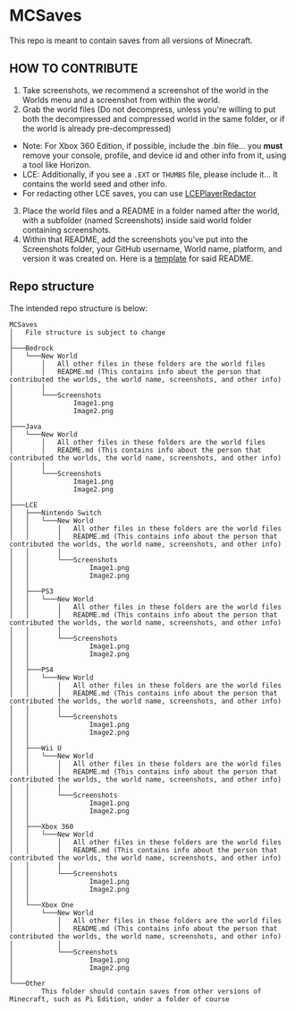 # MCSaves
This repo is meant to contain saves from all versions of Minecraft.

## HOW TO CONTRIBUTE
1. Take screenshots, we recommend a screenshot of the world in the Worlds menu and a screenshot from within the world.
2. Grab the world files (Do not decompress, unless you're willing to put both the decompressed and compressed world in the same folder, or if the world is already pre-decompressed)
- Note: For Xbox 360 Edition, if possible, include the .bin file... you **must** remove your console, profile, and device id and other info from it, using a tool like Horizon.
- LCE: Additionally, if you see a `.EXT` or `THUMBS` file, please include it... It contains the world seed and other info.
- For redacting other LCE saves, you can use [LCEPlayerRedactor](https://github.com/DexrnZacAttack/LCEPlayerRedactor)
3. Place the world files and a README in a folder named after the world, with a subfolder (named Screenshots) inside said world folder containing screenshots.
4. Within that README, add the screenshots you've put into the Screenshots folder, your GitHub username, World name, platform, and version it was created on. 
Here is a [template](template.md) for said README.


## Repo structure
The intended repo structure is below:
```
MCSaves
│   File structure is subject to change
│
├───Bedrock
│   └───New World
│       │   All other files in these folders are the world files
│       │   README.md (This contains info about the person that contributed the worlds, the world name, screenshots, and other info)
│       │
│       └───Screenshots
│               Image1.png
│               Image2.png
│
├───Java
│   └───New World
│       │   All other files in these folders are the world files
│       │   README.md (This contains info about the person that contributed the worlds, the world name, screenshots, and other info)
│       │
│       └───Screenshots
│               Image1.png
│               Image2.png
│
├───LCE
│   ├───Nintendo Switch
│   │   └───New World
│   │       │   All other files in these folders are the world files
│   │       │   README.md (This contains info about the person that contributed the worlds, the world name, screenshots, and other info)
│   │       │
│   │       └───Screenshots
│   │               Image1.png
│   │               Image2.png
│   │
│   ├───PS3
│   │   └───New World
│   │       │   All other files in these folders are the world files
│   │       │   README.md (This contains info about the person that contributed the worlds, the world name, screenshots, and other info)
│   │       │
│   │       └───Screenshots
│   │               Image1.png
│   │               Image2.png
│   │
│   ├───PS4
│   │   └───New World
│   │       │   All other files in these folders are the world files
│   │       │   README.md (This contains info about the person that contributed the worlds, the world name, screenshots, and other info)
│   │       │
│   │       └───Screenshots
│   │               Image1.png
│   │               Image2.png
│   │
│   ├───Wii U
│   │   └───New World
│   │       │   All other files in these folders are the world files
│   │       │   README.md (This contains info about the person that contributed the worlds, the world name, screenshots, and other info)
│   │       │
│   │       └───Screenshots
│   │               Image1.png
│   │               Image2.png
│   │
│   ├───Xbox 360
│   │   └───New World
│   │       │   All other files in these folders are the world files
│   │       │   README.md (This contains info about the person that contributed the worlds, the world name, screenshots, and other info)
│   │       │
│   │       └───Screenshots
│   │               Image1.png
│   │               Image2.png
│   │
│   └───Xbox One
│       └───New World
│           │   All other files in these folders are the world files
│           │   README.md (This contains info about the person that contributed the worlds, the world name, screenshots, and other info)
│           │
│           └───Screenshots
│                   Image1.png
│                   Image2.png
│
└───Other
        This folder should contain saves from other versions of Minecraft, such as Pi Edition, under a folder of course

```
